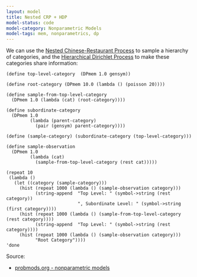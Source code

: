 ```yaml
---
layout: model
title: Nested CRP + HDP
model-status: code
model-category: Nonparametric Models
model-tags: mem, nonparametrics, dp
---
```


We can use the [Nested Chinese-Restaurant Process](/models/nested-crp.html) to sample a hierarchy of categories, and the [Hierarchical Dirichlet Process](/models/hdp.html) to make these categories share information:

    (define top-level-category  (DPmem 1.0 gensym))
    
    (define root-category (DPmem 10.0 (lambda () (poisson 20))))
    
    (define sample-from-top-level-category  
      (DPmem 1.0 (lambda (cat) (root-category))))
    
    (define subordinate-category
      (DPmem 1.0
             (lambda (parent-category)
               (pair (gensym) parent-category))))
    
    (define (sample-category) (subordinate-category (top-level-category)))
    
    (define sample-observation
      (DPmem 1.0
             (lambda (cat)
               (sample-from-top-level-category (rest cat)))))
    
    (repeat 10
     (lambda ()
       (let ((category (sample-category)))
         (hist (repeat 1000 (lambda () (sample-observation category)))
               (string-append  "Top Level: " (symbol->string (rest category))
                               ", Subordinate Level: " (symbol->string (first category))))
         (hist (repeat 1000 (lambda () (sample-from-top-level-category (rest category))))
               (string-append  "Top Level: " (symbol->string (rest category))))
         (hist (repeat 1000 (lambda () (sample-observation category)))
               "Root Category"))))
    'done

Source:

- [probmods.org - nonparametric models](https://probmods.org/non-parametric-models.html)
